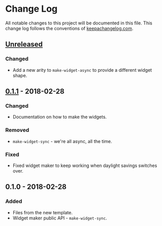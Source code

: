 # Change Log
All notable changes to this project will be documented in this file. This change log follows the conventions of [keepachangelog.com](http://keepachangelog.com/).

## [Unreleased]
### Changed
- Add a new arity to `make-widget-async` to provide a different widget shape.

## [0.1.1] - 2018-02-28
### Changed
- Documentation on how to make the widgets.

### Removed
- `make-widget-sync` - we're all async, all the time.

### Fixed
- Fixed widget maker to keep working when daylight savings switches over.

## 0.1.0 - 2018-02-28
### Added
- Files from the new template.
- Widget maker public API - `make-widget-sync`.

[Unreleased]: https://github.com/your-name/jepsen.credis/compare/0.1.1...HEAD
[0.1.1]: https://github.com/your-name/jepsen.credis/compare/0.1.0...0.1.1
